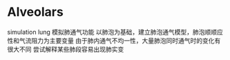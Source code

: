 # Alveolars
simulation lung
模拟肺通气功能
以肺泡为基础，建立肺泡通气模型，肺泡顺顺应性和气流阻力为主要变量
由于肺内通气不均一性，大量肺泡同时通气时的变化有很大不同
尝试解释某些肺段容易出现肺实变
